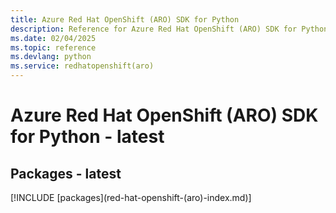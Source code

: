 ```yaml
---
title: Azure Red Hat OpenShift (ARO) SDK for Python
description: Reference for Azure Red Hat OpenShift (ARO) SDK for Python
ms.date: 02/04/2025
ms.topic: reference
ms.devlang: python
ms.service: redhatopenshift(aro)
---
```

# Azure Red Hat OpenShift (ARO) SDK for Python - latest
## Packages - latest
[!INCLUDE [packages](red-hat-openshift-(aro\)-index.md)]
